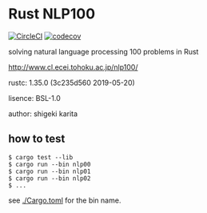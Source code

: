 # Rust NLP100

[![CircleCI](https://circleci.com/gh/ShigekiKarita/rust_nlp100.svg?style=svg)](https://circleci.com/gh/ShigekiKarita/rust_nlp100)
[![codecov](https://codecov.io/gh/ShigekiKarita/rust_nlp100/branch/master/graph/badge.svg)](https://codecov.io/gh/ShigekiKarita/rust_nlp100)

solving natural language processing 100 problems in Rust

http://www.cl.ecei.tohoku.ac.jp/nlp100/

rustc: 1.35.0 (3c235d560 2019-05-20)

lisence: BSL-1.0

author: shigeki karita


## how to test

```
$ cargo test --lib
$ cargo run --bin nlp00
$ cargo run --bin nlp01
$ cargo run --bin nlp02
$ ...
```

see [./Cargo.toml](./Cargo.toml) for the bin name.

